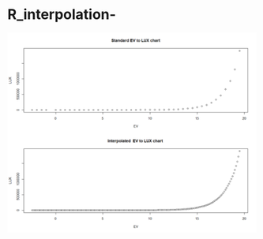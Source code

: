 # R_interpolation-

![Light Meter chart](https://github.com/thiyagu1/R_interpolation-/blob/master/Rplot.png)
